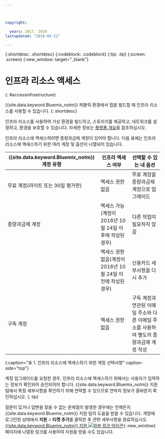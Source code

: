 ```yaml
---



copyright:

  years: 2017, 2018
lastupdated: "2018-05-22"

---
```


{:shortdesc: .shortdesc}
{:codeblock: .codeblock}
{:tip: .tip}
{:screen: .screen}
{:new_window: target="_blank"}

# 인프라 리소스 액세스
{: #accessinfrastructure}

{{site.data.keyword.Bluemix_notm}} 퍼블릭 환경에서 앱을 빌드할 때 인프라 리소스를 사용할 수 있습니다.
{: shortdesc}

인프라 리소스를 사용하여 가상 환경을 빌드하고, 스토리지를 제공하고, 네트워크를 설정하고, 환경을 보호할 수 있습니다. 자세한 정보는 [플랫폼 개요](/docs/overview/ibm-cloud.html)를 참조하십시오.

인프라 리소스에 액세스하려면 종량과금제 계정이 있어야 합니다. 다음 표에는 인프라 리소스에 액세스하기 위한 여러 계정 및 옵션이 나열되어 있습니다.

|{{site.data.keyword.Bluemix_notm}} 계정 유형 |	인프라 액세스 여부 |	선택할 수 있는 내 옵션 |
|------------------|-----------------------|---------------|
|무료 계정(라이트 또는 30일 평가판) |	액세스 권한 없음 |	무료 계정을 종량과금제 계정으로 업그레이드 |
|종량과금제 계정 |액세스 가능(계정이 2016년 10월 24일 이후에 작성된 경우) |다른 작업이 필요하지 않음 |
| |액세스 권한 없음(계정이 2016년 10월 24일 이전에 작성된 경우) |신용카드 세부사항을 다시 추가 |
|구독 계정 |	액세스 권한 없음 |	구독 계정과 연관된 이메일 주소와 다른 이메일 주소를 사용하여 별도의 종량과금제 계정 작성 |
{:caption="표 1. 인프라 리소스에 액세스하기 위한 계정 선택사항" caption-side="top"}

계정 업그레이드를 요청한 경우, 인프라 리소스에 액세스하기 위해서는 사용자가 입력하는 정보가 확인되어 승인되어야 합니다. {{site.data.keyword.Bluemix_notm}} 지원 팀에서 특정 세부사항을 확인하기 위해 연락할 수 있으므로 연락처 정보가 올바른지 확인하십시오.
{: tip}

질문이 있거나 답변을 찾을 수 없는 문제점이 발생한 경우에는 언제든지 {{site.data.keyword.Bluemix_notm}} 지원 팀의 도움을 받을 수 있습니다. 계정에 로그인한 상태에서 **지원** > **티켓 추가**를 클릭한 후 관련 세부사항을 완료하십시오. [{{site.data.keyword.Bluemix_notm}} 지원 ![외부 링크 아이콘](../icons/launch-glyph.svg)](http://ibm.biz/bluemixsupport){: new_window} 페이지에 나열된 링크를 사용하여 지원을 받을 수도 있습니다.
